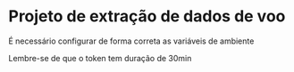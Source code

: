 # Projeto de extração de dados de voo

É necessário configurar de forma correta as variáveis de ambiente

Lembre-se de que o token tem duração de 30min
